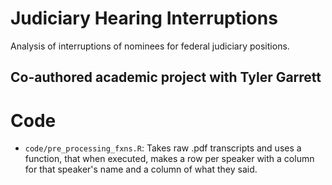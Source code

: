 # Judiciary Hearing Interruptions
Analysis of interruptions of nominees for federal judiciary positions.

## Co-authored academic project with Tyler Garrett

# Code

* `code/pre_processing_fxns.R`: Takes raw .pdf transcripts and uses a function, that when executed, makes a row per speaker with a column for that speaker's name and a column of what they said.
